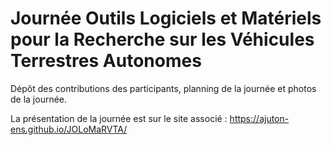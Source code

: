 # Journée Outils Logiciels et Matériels pour la Recherche sur les Véhicules Terrestres Autonomes

Dépôt des contributions des participants, planning de la journée et photos de la journée.

La présentation de la journée est sur le site associé : https://ajuton-ens.github.io/JOLoMaRVTA/ 
